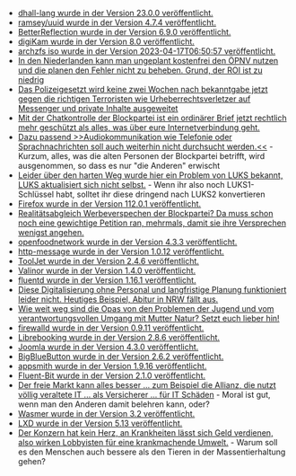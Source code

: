 * [dhall-lang wurde in der Version 23.0.0 veröffentlicht.](https://github.com/dhall-lang/dhall-lang/releases/tag/v23.0.0)
* [ramsey/uuid wurde in der Version 4.7.4 veröffentlicht.](https://github.com/ramsey/uuid/releases/tag/4.7.4)
* [BetterReflection wurde in der Version 6.9.0 veröffentlicht.](https://github.com/Roave/BetterReflection/releases/tag/6.9.0)
* [digiKam wurde in der Version 8.0 veröffentlicht.](https://www.phoronix.com/news/digiKam-8.0-Released)
* [archzfs iso wurde in der Version 2023-04-17T06:50:57 veröffentlicht.](https://archzfs.leibelt.de/)
* [In den Niederlanden kann man ungeplant kostenfrei den ÖPNV nutzen und die planen den Fehler nicht zu beheben. Grund, der ROI ist zu niedrig](http://blog.fefe.de/?ts=9ac419bb)
* [Das Polizeigesetzt wird keine zwei Wochen nach bekanntgabe jetzt gegen die richtigen Terroristen wie Urheberrechtsverletzer auf Messenger und private Inhalte ausgeweitet](http://blog.fefe.de/?ts=9ac4070c)
* [Mit der Chatkontrolle der Blockpartei ist ein ordinärer Brief jetzt rechtlich mehr geschützt als alles, was über eure Internetverbindung geht.](https://www.patrick-breyer.de/chatkontrolle-bundesregierung-hat-das-digitale-briefgeheimnis-auf-dem-gewissen/)
* [Dazu passend >>Audiokommunikation wie Telefonie oder Sprachnachrichten soll auch weiterhin nicht durchsucht werden.<<](https://netzpolitik.org/2023/bundesregierung-innenministerium-setzt-sich-bei-chatkontrolle-durch/) - Kurzum, alles, was die alten Personen der Blockpartei betrifft, wird ausgenommen, so dass es nur "die Anderen" erwischt
* [Leider über den harten Weg wurde hier ein Problem von LUKS bekannt, LUKS aktualisiert sich nicht selbst.](https://mjg59.dreamwidth.org/66429.html) - Wenn ihr also noch LUKS1-Schlüssel habt, solltet ihr diese dringend nach LUKS2 konvertieren
* [Firefox wurde in der Version 112.0.1 veröffentlicht.](https://www.borncity.com/blog/2023/04/18/firefox-112-0-1-freigegeben/)
* [Realitätsabgleich Werbeverspechen der Blockpartei? Da muss schon noch eine gewichtige Petition ran, mehrmals, damit sie ihre Versprechen wenigst angehen.](http://blog.fefe.de/?ts=9ac35dfa)
* [openfoodnetwork wurde in der Version 4.3.3 veröffentlicht.](https://github.com/openfoodfoundation/openfoodnetwork/releases/tag/v4.3.3)
* [http-message wurde in der Version 1.0.12 veröffentlicht.](https://github.com/httpsoft/http-message/releases/tag/1.0.12)
* [ToolJet wurde in der Version 2.4.6 veröffentlicht.](https://github.com/ToolJet/ToolJet/releases/tag/v2.4.6)
* [Valinor wurde in der Version 1.4.0 veröffentlicht.](https://github.com/CuyZ/Valinor/releases/tag/1.4.0)
* [fluentd wurde in der Version 1.16.1 veröffentlicht.](https://github.com/fluent/fluentd/releases/tag/v1.16.1)
* [Diese Digitalisierung ohne Personal und langfristige Planung funktioniert leider nicht. Heutiges Beispiel, Abitur in NRW fällt aus.](http://blog.fefe.de/?ts=9ac03c22)
* [Wie weit weg sind die Opas von den Problemen der Jugend und vom verantwortungsvollen Umgang mit Mutter Natur? Setzt euch lieber hin!](http://blog.fefe.de/?ts=9ac0ad3e)
* [firewalld wurde in der Version 0.9.11 veröffentlicht.](https://github.com/firewalld/firewalld/releases/tag/v0.9.11)
* [Librebooking wurde in der Version 2.8.6 veröffentlicht.](https://github.com/LibreBooking/app/releases/tag/2.8.6)
* [Joomla wurde in der Version 4.3.0 veröffentlicht.](https://github.com/joomla/joomla-cms/releases/tag/4.3.0)
* [BigBlueButton wurde in der Version 2.6.2 veröffentlicht.](https://github.com/bigbluebutton/bigbluebutton/releases/tag/v2.6.2)
* [appsmith wurde in der Version 1.9.16 veröffentlicht.](https://github.com/appsmithorg/appsmith/releases/tag/v1.9.16)
* [Fluent-Bit wurde in der Version 2.1.0 veröffentlicht.](https://github.com/fluent/fluent-bit/releases/tag/v2.1.0)
* [Der freie Markt kann alles besser ... zum Beispiel die Allianz, die nutzt völlig veraltete IT ... als Versicherer ... für IT Schäden](https://www.borncity.com/blog/2023/04/19/allianz-droht-milliarden-risiko-wegen-mangelhafter-it-durch-bafin-auflagen/) - Moral ist gut, wenn man den Anderen damit belehren kann, oder?
* [Wasmer wurde in der Version 3.2 veröffentlicht.](https://www.phoronix.com/news/Wasmer-3.2)
* [LXD wurde in der Version 5.13 veröffentlicht.](https://lwn.net/Articles/929453/)
* [Der Konzern hat kein Herz, an Krankheiten lässt sich Geld verdienen, also wirken Lobbyisten für eine krankmachende Umwelt.](https://lwn.net/Articles/929453/) - Warum soll es den Menschen auch bessere als den Tieren in der Massentierhaltung gehen?

